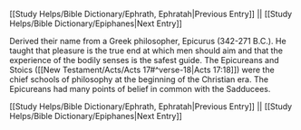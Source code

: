 [[Study Helps/Bible Dictionary/Ephrath, Ephratah|Previous Entry]]  ||  [[Study Helps/Bible Dictionary/Epiphanes|Next Entry]]

 Derived their name from a Greek philosopher, Epicurus (342-271 B.C.). He taught that pleasure is the true end at which men should aim and that the experience of the bodily senses is the safest guide. The Epicureans and Stoics ([[New Testament/Acts/Acts 17#^verse-18|Acts 17:18]]) were the chief schools of philosophy at the beginning of the Christian era. The Epicureans had many points of belief in common with the Sadducees.

[[Study Helps/Bible Dictionary/Ephrath, Ephratah|Previous Entry]]  ||  [[Study Helps/Bible Dictionary/Epiphanes|Next Entry]]